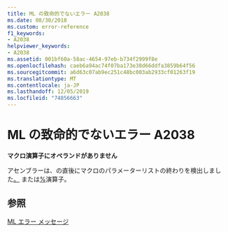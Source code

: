 ```yaml
---
title: ML の致命的でないエラー A2038
ms.date: 08/30/2018
ms.custom: error-reference
f1_keywords:
- A2038
helpviewer_keywords:
- A2038
ms.assetid: 001bf60a-58ac-4654-97eb-b734f2999f8e
ms.openlocfilehash: caeb6a94ac74f07ba173e38d66ddfa3859b64f56
ms.sourcegitcommit: a6d63c07ab9ec251c48bc003ab2933cf01263f19
ms.translationtype: MT
ms.contentlocale: ja-JP
ms.lasthandoff: 12/05/2019
ms.locfileid: "74856663"
---
```

# <a name="ml-nonfatal-error-a2038"></a>ML の致命的でないエラー A2038

**マクロ演算子にオペランドがありません**

アセンブラーは、の直後にマクロのパラメーターリストの終わりを検出しました[。](../../assembler/masm/operator-logical-not-masm-run-time.md) または[%](../../assembler/masm/operator-percent.md)演算子。

## <a name="see-also"></a>参照

[ML エラー メッセージ](../../assembler/masm/ml-error-messages.md)<br/>